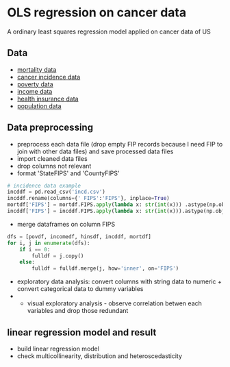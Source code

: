 
# OLS regression on cancer data

A ordinary least squares regression model applied on cancer data of US

## Data

 - [mortality data](https://data.world/nrippner/cancer-analysis-hackathon-challenge/workspace/file?filename=death+.csv)
 - [cancer incidence data](https://data.world/nrippner/cancer-analysis-hackathon-challenge/workspace/file?filename=incd.csv)
 - [poverty data](https://data.world/uscensusbureau/acs-2015-5-e-poverty)
 - [income data](https://data.world/uscensusbureau/acs-2015-5-e-income)
 - [health insurance data](https://data.world/uscensusbureau/acs-2015-5-e-healthinsurance)
 - [population data](https://data.world/nrippner/us-population-estimates-2015/workspace/file?filename=CO-EST2015-alldata.csv)

## Data preprocessing

- preprocess each data file (drop empty FIP records because I need FIP to join with other data files) and save processed data files
- import cleaned data files
- drop columns not relevant 
- format 'StateFIPS' and 'CountyFIPS'
```py
# incidence data example
incddf = pd.read_csv('incd.csv')
incddf.rename(columns={' FIPS':'FIPS'}, inplace=True)
mortdf['FIPS'] = mortdf.FIPS.apply(lambda x: str(int(x))) .astype(np.object_).str.pad(5, 'left', '0')
incddf['FIPS'] = incddf.FIPS.apply(lambda x: str(int(x))).astype(np.object_).str.pad(5, 'left', '0')
```
- merge dataframes on column FIPS
```py
dfs = [povdf, incomedf, hinsdf, incddf, mortdf]
for i, j in enumerate(dfs):
    if i == 0:
        fulldf = j.copy()
    else:
        fulldf = fulldf.merge(j, how='inner', on='FIPS')
```
- exploratory data analysis: convert columns with string data to numeric + convert categorical data to dummy variables
- - visual exploratory analysis - observe correlation betwen each variables and drop those redundant

## linear regression model and result

- build linear regression model
- check multicollinearity, distribution and heteroscedasticity

